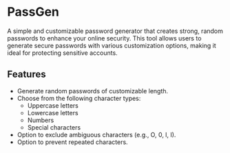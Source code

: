 # PassGen
A simple and customizable password generator that creates strong, random passwords to enhance your online security. This tool allows users to generate secure passwords with various customization options, making it ideal for protecting sensitive accounts.

## Features

- Generate random passwords of customizable length.
- Choose from the following character types:
  - Uppercase letters
  - Lowercase letters
  - Numbers
  - Special characters
- Option to exclude ambiguous characters (e.g., O, 0, l, I).
- Option to prevent repeated characters.

